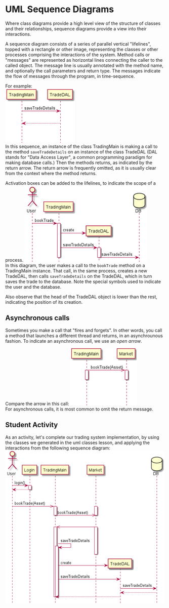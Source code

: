 # UML Sequence Diagrams
Where class diagrams provide a high level view of the structure of classes and their relationships, sequence diagrams provide a view into their interactions.

A sequence diagram consists of a series of parallel vertical "lifelines", topped with a rectangle or other image, representing the classes or other processes comprising the interactions of the system. Method calls or "messages" are represented as horizontal lines connecting the caller to the called object. The message line is usually annotated with the method name, and optionally the call parameters and return type. The messages indicate the flow of messages through the program, in time-sequence.

For example:  
![](resources/synchronous-call.png)  
In this sequence, an instance of the class TradingMain is making a call to the method `saveTradeDetails` on an instance of the class TradeDAL (DAL stands for "Data Access Layer", a common programming paradigm for making database calls.) Then the methods returns, as indicated by the return arrow. The return arrow is frequently omitted, as it is usually clear from the context where the method returns.

Activation boxes can be added to the lifelines, to indicate the scope of a process.
![](resources/activation-boxes.png)    
In this diagram, the user makes a call to the `bookTrade` method on a TradingMain instance. That call, in the same process, creates a new TradeDAL, then calls `saveTradeDetails` on the TradeDAL, which in turn saves the trade to the database. Note the special symbols used to indicate the user and the database.

Also observe that the head of the TradeDAL object is lower than the rest, indicating the position of its creation. 

## Asynchronous calls
Sometimes you make a call that "fires and forgets". In other words, you call a method that launches a different thread and returns, in an asynchrounous fashion. To indicate an asynchronous call, we use an _open arrow_. 

Compare the arrow in this call:
![](resources/asynchronous-call.png)  
For asynchronous calls, it is most common to omit the return message.

## Student Activity
As an activity, let's complete our trading system implementation, by using the classes we generated in the uml classes lesson, and applying the interactions from the following sequence diagram:
![](resources/trading-system.png)  

 





